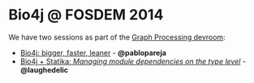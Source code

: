# Bio4j @ FOSDEM 2014

We have two sessions as part of the [Graph Processing devroom](http://graphdevroom.org/2014/):

- [Bio4j: bigger, faster, leaner](https://fosdem.org/2014/schedule/event/graphdevroom_bio4j_2/) - **@pablopareja**
- [Bio4j + Statika: _Managing module dependencies on the type level_](https://fosdem.org/2014/schedule/event/graphdevroom_bio4j_1/) - **@laughedelic**

